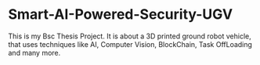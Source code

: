 # Smart-AI-Powered-Security-UGV
This is my Bsc Thesis Project. It is about a 3D printed ground robot vehicle, that uses techniques like AI, Computer Vision, BlockChain, Task OffLoading and many more.
